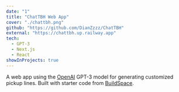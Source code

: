 ```yaml
---
date: "1"
title: "ChatTBH Web App"
cover: "./chattbh.png"
github: "https://github.com/DianZzzz/ChatTBH"
external: "https://chattbh.up.railway.app"
tech:
  - GPT-3
  - Next.js
  - React
showInProjects: true
---
```


A web app using the [OpenAI](https://openai.com/) GPT-3 model for generating customized pickup lines. Built with starter code from [BuildSpace](https://buildspace.so/).
